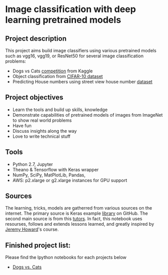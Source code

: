 # Image classification with deep learning pretrained models

## Project description

This project aims build image classifiers using various pretrained models such as vgg16, vgg19, or ResNet50 for several image classification problems:

* Dogs vs Cats [competition](https://www.kaggle.com/c/dogs-vs-cats) from Kaggle
* Object classification from [CIFAR-10 dataset](https://www.cs.toronto.edu/~kriz/cifar.html)
* Predicting House numbers using street view house number [dataset](http://ufldl.stanford.edu/housenumbers/) 

## Project objectives 

* Learn the tools and build up skills, knowledge
* Demonstrate capabilities of pretrained models of images from ImageNet to show real world problems
* Have fun
* Discuss insights along the way
* Love to write technical stuff

## Tools  

* Python 2.7, Jupyter
* Theano & Tensorflow with Keras wrapper
* NumPy, SciPy, MatPlotLib, Pandas,
* AWS: p2.xlarge or g2.xlarge instances for GPU support

## Sources  

The learning, tricks, models are gatherred from various sources on the internet. The primary source is Keras example [library](https://github.com/fchollet/keras/tree/master/examples) on GitHub. The second main source
is from this [tutors](http://course.fast.ai/). In fact, this notebook uses resourses, follows and extends lessons learned, and greatly inspired by [Jeremy Howard](https://www.linkedin.com/in/howardjeremy)'s course.


## Finished project list:
Please find the Ipython notebooks for each projects below
- [Dogs vs. Cats](https://github.com/tnaduc/DeepCNNs/blob/master/DogCat_classification_with_vgg16.ipynb)
